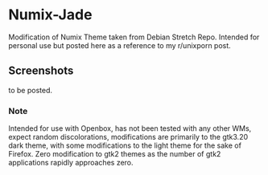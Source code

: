 # Numix-Jade

Modification of Numix Theme taken from Debian Stretch Repo. Intended for personal use but posted here as a reference to my r/unixporn post.

## Screenshots

to be posted.

### Note
Intended for use with Openbox, has not been tested with any other WMs, expect random discolorations, modifications are primarily to the gtk3.20 dark theme, with some modifications to the light theme for the sake of Firefox. Zero modification to gtk2 themes as the number of gtk2 applications rapidly approaches zero.
